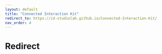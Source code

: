 ```yaml
---
layout: default
title: "Connected Interaction Kit"
redirect_to: https://id-studiolab.github.io/Connected-Interaction-Kit/
nav_order: 4
---
```


# Redirect
